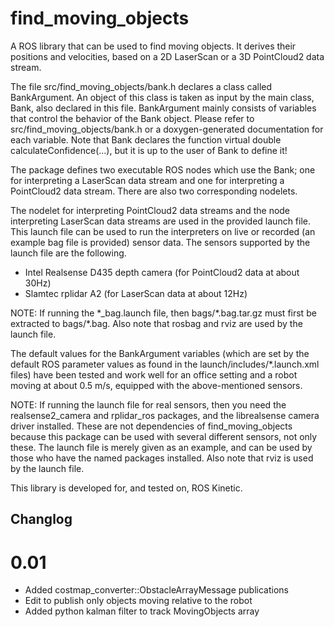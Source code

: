 
# find_moving_objects

A ROS library that can be used to find moving objects. It derives their positions and velocities,
based on a 2D LaserScan or a 3D PointCloud2 data stream.

The file src/find_moving_objects/bank.h declares a class called BankArgument. An object of this 
class is taken as input by the main class, Bank, also declared in this file. BankArgument mainly 
consists of variables that control the behavior of the Bank object. Please refer to 
src/find_moving_objects/bank.h or a doxygen-generated documentation for each variable.
Note that Bank declares the function virtual double calculateConfidence(...), but it is up to the
user of Bank to define it!

The package defines two executable ROS nodes which use the Bank; one for interpreting a LaserScan data 
stream and one for interpreting a PointCloud2 data stream. There are also two corresponding nodelets.

The nodelet for interpreting PointCloud2 data streams and the node interpreting LaserScan data streams
are used in the provided launch file. This launch file can be used to run the interpreters on live or
recorded (an example bag file is provided) sensor data. The sensors supported by the launch file are 
the following.
* Intel Realsense D435 depth camera (for PointCloud2 data at about 30Hz)
* Slamtec rplidar A2 (for LaserScan data at about 12Hz)

NOTE: If running the \*_bag.launch file, then bags/\*.bag.tar.gz must first be extracted to 
      bags/\*.bag. Also note that rosbag and rviz are used by the launch file.

The default values for the BankArgument variables (which are set by the default ROS parameter values as
found in the launch/includes/\*.launch.xml files) have been tested and work well for an office setting 
and a robot moving at about 0.5 m/s, equipped with the above-mentioned sensors.

NOTE: If running the launch file for real sensors, then you need the realsense2_camera and rplidar_ros 
      packages, and the librealsense camera driver installed. These are not dependencies of 
      find_moving_objects because this package can be used with several different sensors, not only these.
      The launch file is merely given as an example, and can be used by those who have the named packages
      installed. Also note that rviz is used by the launch file.

This library is developed for, and tested on, ROS Kinetic.

## Changlog
# 0.01
* Added costmap_converter::ObstacleArrayMessage publications
* Edit to publish only objects moving relative to the robot
* Added python kalman filter to track MovingObjects array

